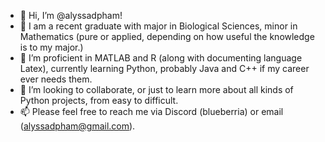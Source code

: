 - 👋 Hi, I’m @alyssadpham!
- 👀 I am a recent graduate with major in Biological Sciences, minor in Mathematics (pure or applied, depending on how useful the knowledge is to my major.)
- 🌱 I’m proficient in MATLAB and R (along with documenting language Latex), currently learning Python, probably Java and C++ if my career ever needs them.
- 💞️ I’m looking to collaborate, or just to learn more about all kinds of Python projects, from easy to difficult.
- 📫 Please feel free to reach me via Discord (blueberria) or email (alyssadpham@gmail.com).

<!---
alyssadpham/alyssadpham is a ✨ special ✨ repository because its `README.md` (this file) appears on your GitHub profile.
You can click the Preview link to take a look at your changes.
--->
